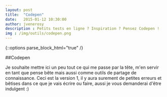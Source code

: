 ```yaml
---
layout: post
title:  "Codepen"
date:   2015-01-12 10:30:00
author: jvenerosy
description : Petits tests en ligne ? Inspiration ? Pensez Codepen !
img : /img/outils/codepen.png
---
```

{::options parse_block_html="true" /}
<div>
##Codepen

Je souhaite mettre ici un peu tout ce qui me passe par la tête, m'en servir en tant que pense bête mais aussi comme outils de partage de connaissance.
Ceci est la version 1, il y aura surement de petites erreurs et bêtises dans ce que je vais écrire ou faire, aussi je vous demanderai d'être indulgent :)